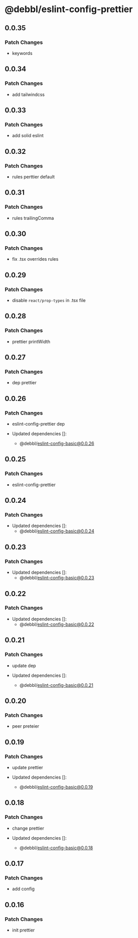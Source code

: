 # @debbl/eslint-config-prettier

## 0.0.35

### Patch Changes

- keywords

## 0.0.34

### Patch Changes

- add tailwindcss

## 0.0.33

### Patch Changes

- add solid eslint

## 0.0.32

### Patch Changes

- rules perttier default

## 0.0.31

### Patch Changes

- rules trailingComma

## 0.0.30

### Patch Changes

- fix .tsx overrides rules

## 0.0.29

### Patch Changes

- disable `react/prop-types` in .tsx file

## 0.0.28

### Patch Changes

- prettier printWidth

## 0.0.27

### Patch Changes

- dep prettier

## 0.0.26

### Patch Changes

- eslint-config-prettier dep

- Updated dependencies []:
  - @debbl/eslint-config-basic@0.0.26

## 0.0.25

### Patch Changes

- eslint-config-prettier

## 0.0.24

### Patch Changes

- Updated dependencies []:
  - @debbl/eslint-config-basic@0.0.24

## 0.0.23

### Patch Changes

- Updated dependencies []:
  - @debbl/eslint-config-basic@0.0.23

## 0.0.22

### Patch Changes

- Updated dependencies []:
  - @debbl/eslint-config-basic@0.0.22

## 0.0.21

### Patch Changes

- update dep

- Updated dependencies []:
  - @debbl/eslint-config-basic@0.0.21

## 0.0.20

### Patch Changes

- peer preteier

## 0.0.19

### Patch Changes

- update prettier

- Updated dependencies []:
  - @debbl/eslint-config-basic@0.0.19

## 0.0.18

### Patch Changes

- change prettier

- Updated dependencies []:
  - @debbl/eslint-config-basic@0.0.18

## 0.0.17

### Patch Changes

- add config

## 0.0.16

### Patch Changes

- init prettier
